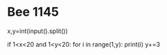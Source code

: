 # Bee 1145
x,y=int(input().split())

if 1<x<20 and 1<y<20:
  for i in range(1,y):
    print(i)
    y+=3
